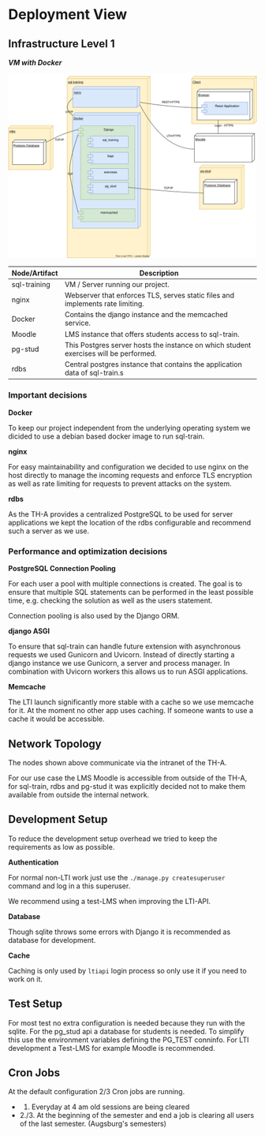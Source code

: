 <!--
SPDX-FileCopyrightText: 2023 2023, Nicolas Bota, Marcel Geiger, Florian Paul, Rajbir Singh, Niklas Sirch, Jan Swiridow, Duc Minh Vu, Mike Wegele

SPDX-License-Identifier: CC-BY-SA-4.0

This file is based on arc42 template, originally created by Gernot Starke and Peter Hruschka, which can be found [here](https://arc42.org/download) and has been altered to fit our needs. arc42 is licensed under CC-BY-SA-4.0. 
-->

# Deployment View

## Infrastructure Level 1

**_VM with Docker_**

![Level 1 Deployment Diagram](./drawio/deployment.drawio.svg)

| Node/Artifact | Description                                                  |
| ------------- | ------------------------------------------------------------ |
| sql-training  | VM / Server running our project.                             |
| nginx         | Webserver that enforces TLS, serves static files and implements rate limiting. |
| Docker        | Contains the django instance and the memcached service.      |
| Moodle        | LMS instance that offers students access to sql-train.       |
| pg-stud       | This Postgres server hosts the instance on which student exercises will be performed. |
| rdbs          | Central postgres instance that contains the application data of sql-train.s |

### Important decisions

**Docker**

To keep our project independent from the underlying operating system we dicided to use a debian based docker image to run sql-train.

**nginx**

For easy maintainability and configuration we decided to use nginx on the host directly to manage the incoming requests and enforce TLS encryption as well as rate limiting for requests to prevent attacks on the system.

**rdbs**

As the TH-A provides a centralized PostgreSQL to be used for server applications we kept the location of the rdbs configurable and recommend such a server as we use.

### Performance and optimization decisions

**PostgreSQL Connection Pooling**

For each user a pool with multiple connections is created. The goal is to ensure that multiple SQL statements can be performed in the least possible time, e.g. checking the solution as well as the users statement.

Connection pooling is also used by the Django ORM.

**django ASGI**

To ensure that sql-train can handle future extension with asynchronous requests we used Gunicorn and Uvicorn. Instead of directly starting a django instance we use Gunicorn, a server and process manager. In combination with Uvicorn workers this allows us to run ASGI applications. 


**Memcache**

The LTI launch significantly more stable with a cache so we use memcache for
it. At the moment no other app uses caching. If someone wants to use a cache it
would be accessible.

## Network Topology

The nodes shown above communicate via the intranet of the TH-A. 

For our use case the LMS Moodle is accessible from outside of the TH-A, for sql-train, rdbs and pg-stud it was explicitly decided not to make them available from outside the internal network.

## Development Setup

To reduce the development setup overhead we tried to keep the requirements as
low as possible.

**Authentication**

For normal non-LTI work just use the `./manage.py createsuperuser` command and
log in a this superuser.

We recommend using a test-LMS when improving the LTI-API.

**Database**

Though sqlite throws some errors with Django it is recommended as database for
development.

**Cache**

Caching is only used by `ltiapi` login process so only use it if you need to
work on it.

## Test Setup

For most test no extra configuration is needed because they run with the sqlite.
For the pg_stud api a database for students is needed. To simplify this use
the environment variables defining the PG_TEST conninfo.
For LTI development a Test-LMS for example Moodle is recommended.

## Cron Jobs

At the default configuration 2/3 Cron jobs are running.

- 1. Everyday at 4 am old sessions are being cleared
- 2./3. At the beginning of the semester and end a job is clearing all users of the last semester. (Augsburg's semesters)
